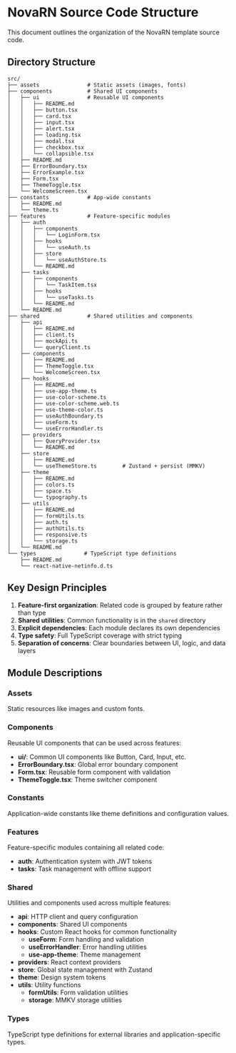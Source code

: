 # NovaRN Source Code Structure

This document outlines the organization of the NovaRN template source code.

## Directory Structure

```
src/
├── assets               # Static assets (images, fonts)
├── components           # Shared UI components
│   ├── ui               # Reusable UI components
│   │   ├── README.md
│   │   ├── button.tsx
│   │   ├── card.tsx
│   │   ├── input.tsx
│   │   ├── alert.tsx
│   │   ├── loading.tsx
│   │   ├── modal.tsx
│   │   ├── checkbox.tsx
│   │   └── collapsible.tsx
│   ├── README.md
│   ├── ErrorBoundary.tsx
│   ├── ErrorExample.tsx
│   ├── Form.tsx
│   ├── ThemeToggle.tsx
│   └── WelcomeScreen.tsx
├── constants            # App-wide constants
│   ├── README.md
│   └── theme.ts
├── features             # Feature-specific modules
│   ├── auth
│   │   ├── components
│   │   │   └── LoginForm.tsx
│   │   ├── hooks
│   │   │   └── useAuth.ts
│   │   ├── store
│   │   │   └── useAuthStore.ts
│   │   └── README.md
│   ├── tasks
│   │   ├── components
│   │   │   └── TaskItem.tsx
│   │   ├── hooks
│   │   │   └── useTasks.ts
│   │   └── README.md
│   └── README.md
├── shared               # Shared utilities and components
│   ├── api
│   │   ├── README.md
│   │   ├── client.ts
│   │   ├── mockApi.ts
│   │   └── queryClient.ts
│   ├── components
│   │   ├── README.md
│   │   ├── ThemeToggle.tsx
│   │   └── WelcomeScreen.tsx
│   ├── hooks
│   │   ├── README.md
│   │   ├── use-app-theme.ts
│   │   ├── use-color-scheme.ts
│   │   ├── use-color-scheme.web.ts
│   │   ├── use-theme-color.ts
│   │   ├── useAuthBoundary.ts
│   │   ├── useForm.ts
│   │   └── useErrorHandler.ts
│   ├── providers
│   │   ├── QueryProvider.tsx
│   │   └── README.md
│   ├── store
│   │   ├── README.md
│   │   └── useThemeStore.ts        # Zustand + persist (MMKV)
│   ├── theme
│   │   ├── README.md
│   │   ├── colors.ts
│   │   ├── space.ts
│   │   └── typography.ts
│   ├── utils
│   │   ├── README.md
│   │   ├── formUtils.ts
│   │   ├── auth.ts
│   │   ├── authUtils.ts
│   │   ├── responsive.ts
│   │   └── storage.ts
│   └── README.md
└── types               # TypeScript type definitions
    ├── README.md
    └── react-native-netinfo.d.ts
```

## Key Design Principles

1. **Feature-first organization**: Related code is grouped by feature rather than type
2. **Shared utilities**: Common functionality is in the `shared` directory
3. **Explicit dependencies**: Each module declares its own dependencies
4. **Type safety**: Full TypeScript coverage with strict typing
5. **Separation of concerns**: Clear boundaries between UI, logic, and data layers

## Module Descriptions

### Assets
Static resources like images and custom fonts.

### Components
Reusable UI components that can be used across features:
- **ui/**: Common UI components like Button, Card, Input, etc.
- **ErrorBoundary.tsx**: Global error boundary component
- **Form.tsx**: Reusable form component with validation
- **ThemeToggle.tsx**: Theme switcher component

### Constants
Application-wide constants like theme definitions and configuration values.

### Features
Feature-specific modules containing all related code:
- **auth**: Authentication system with JWT tokens
- **tasks**: Task management with offline support

### Shared
Utilities and components used across multiple features:
- **api**: HTTP client and query configuration
- **components**: Shared UI components
- **hooks**: Custom React hooks for common functionality
  - **useForm**: Form handling and validation
  - **useErrorHandler**: Error handling utilities
  - **use-app-theme**: Theme management
- **providers**: React context providers
- **store**: Global state management with Zustand
- **theme**: Design system tokens
- **utils**: Utility functions
  - **formUtils**: Form validation utilities
  - **storage**: MMKV storage utilities

### Types
TypeScript type definitions for external libraries and application-specific types.